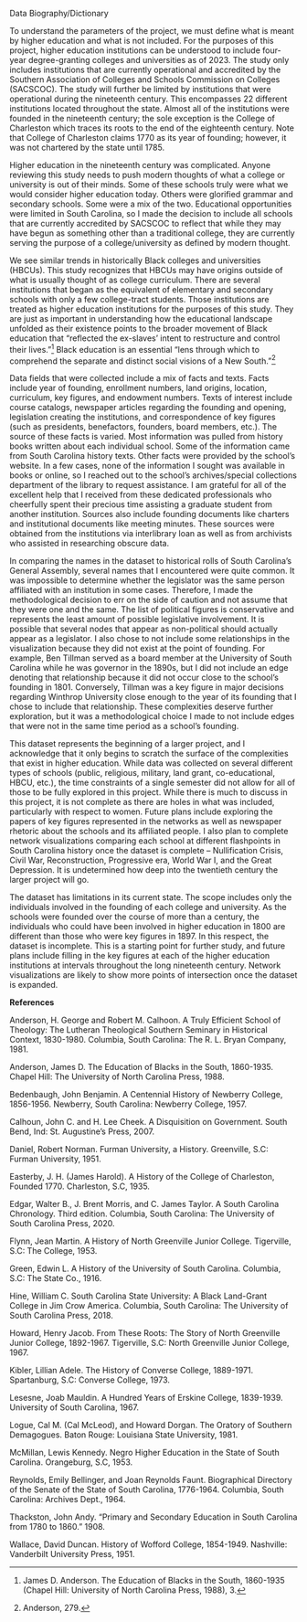 Data Biography/Dictionary

  To understand the parameters of the project, we must define what is meant by higher education and what is not included. For the purposes of this project, higher education institutions can be understood to include four-year degree-granting colleges and universities as of 2023. The study only includes institutions that are currently operational and accredited by the Southern Association of Colleges and Schools Commission on Colleges (SACSCOC). The study will further be limited by institutions that were operational during the nineteenth century. This encompasses 22 different institutions located throughout the state. Almost all of the institutions were founded in the nineteenth century; the sole exception is the College of Charleston which traces its roots to the end of the eighteenth century. Note that College of Charleston claims 1770 as its year of founding; however, it was not chartered by the state until 1785.
  
  Higher education in the nineteenth century was complicated. Anyone reviewing this study needs to push modern thoughts of what a college or university is out of their minds. Some of these schools truly were what we would consider higher education today. Others were glorified grammar and secondary schools. Some were a mix of the two. Educational opportunities were limited in South Carolina, so I made the decision to include all schools that are currently accredited by SACSCOC to reflect that while they may have begun as something other than a traditional college, they are currently serving the purpose of a college/university as defined by modern thought.
  
  We see similar trends in historically Black colleges and universities (HBCUs). This study recognizes that HBCUs may have origins outside of what is usually thought of as college curriculum. There are several institutions that began as the equivalent of elementary and secondary schools with only a few college-tract students. Those institutions are treated as higher education institutions for the purposes of this study. They are just as important in understanding how the educational landscape unfolded as their existence points to the broader movement of Black education that “reflected the ex-slaves’ intent to restructure and control their lives.”[^fn1] Black education is an essential “lens through which to comprehend the separate and distinct social visions of a New South.”[^fn2] 
  
  Data fields that were collected include a mix of facts and texts. Facts include year of founding, enrollment numbers, land origins, location, curriculum, key figures, and endowment numbers. Texts of interest include course catalogs, newspaper articles regarding the founding and opening, legislation creating the institutions, and correspondence of key figures (such as presidents, benefactors, founders, board members, etc.). The source of these facts is varied. Most information was pulled from history books written about each individual school. Some of the information came from South Carolina history texts. Other facts were provided by the school’s website. In a few cases, none of the information I sought was available in books or online, so I reached out to the school’s archives/special collections department of the library to request assistance. I am grateful for all of the excellent help that I received from these dedicated professionals who cheerfully spent their precious time assisting a graduate student from another institution. Sources also include founding documents like charters and institutional documents like meeting minutes. These sources were obtained from the institutions via interlibrary loan as well as from archivists who assisted in researching obscure data. 
  
  In comparing the names in the dataset to historical rolls of South Carolina’s General Assembly, several names that I encountered were quite common. It was impossible to determine whether the legislator was the same person affiliated with an institution in some cases. Therefore, I made the methodological decision to err on the side of caution and not assume that they were one and the same. The list of political figures is conservative and represents the least amount of possible legislative involvement. It is possible that several nodes that appear as non-political should actually appear as a legislator. I also chose to not include some relationships in the visualization because they did not exist at the point of founding. For example, Ben Tillman served as a board member at the University of South Carolina while he was governor in the 1890s, but I did not include an edge denoting that relationship because it did not occur close to the school’s founding in 1801. Conversely, Tillman was a key figure in major decisions regarding Winthrop University close enough to the year of its founding that I chose to include that relationship. These complexities deserve further exploration, but it was a methodological choice I made to not include edges that were not in the same time period as a school’s founding.
  
  This dataset represents the beginning of a larger project, and I acknowledge that it only begins to scratch the surface of the complexities that exist in higher education. While data was collected on several different types of schools (public, religious, military, land grant, co-educational, HBCU, etc.), the time constraints of a single semester did not allow for all of those to be fully explored in this project. While there is much to discuss in this project, it is not complete as there are holes in what was included, particularly with respect to women. Future plans include exploring the papers of key figures represented in the networks as well as newspaper rhetoric about the schools and its affiliated people. I also plan to complete network visualizations comparing each school at different flashpoints in South Carolina history once the dataset is complete – Nullification Crisis, Civil War, Reconstruction, Progressive era, World War I, and the Great Depression. It is undetermined how deep into the twentieth century the larger project will go.
  
  The dataset has limitations in its current state. The scope includes only the individuals involved in the founding of each college and university. As the schools were founded over the course of more than a century, the individuals who could have been involved in higher education in 1800 are different than those who were key figures in 1897. In this respect, the dataset is incomplete. This is a starting point for further study, and future plans include filling in the key figures at each of the higher education institutions at intervals throughout the long nineteenth century. Network visualizations are likely to show more points of intersection once the dataset is expanded.
  
**References**

Anderson, H. George and Robert M. Calhoon. A Truly Efficient School of Theology: The Lutheran Theological Southern Seminary in Historical Context, 1830-1980. Columbia, South Carolina: The R. L. Bryan Company, 1981.

Anderson, James D. The Education of Blacks in the South, 1860-1935. Chapel Hill: The University of North Carolina Press, 1988.

Bedenbaugh, John Benjamin. A Centennial History of Newberry College, 1856-1956. Newberry, South Carolina: Newberry College, 1957.

Calhoun, John C. and H. Lee Cheek. A Disquisition on Government. South Bend, Ind: St. Augustine’s Press, 2007.

Daniel, Robert Norman. Furman University, a History. Greenville, S.C: Furman University, 1951.

Easterby, J. H. (James Harold). A History of the College of Charleston, Founded 1770. Charleston, S.C, 1935.

Edgar, Walter B., J. Brent Morris, and C. James Taylor. A South Carolina Chronology. Third edition. Columbia, South Carolina: The University of South Carolina Press, 2020.

Flynn, Jean Martin. A History of North Greenville Junior College. Tigerville, S.C: The College, 1953.

Green, Edwin L. A History of the University of South Carolina. Columbia, S.C: The State Co., 1916.

Hine, William C. South Carolina State University: A Black Land-Grant College in Jim Crow America. Columbia, South Carolina: The University of South Carolina Press, 2018.

Howard, Henry Jacob. From These Roots: The Story of North Greenville Junior College, 1892-1967. Tigerville, S.C: North Greenville Junior College, 1967.

Kibler, Lillian Adele. The History of Converse College, 1889-1971. Spartanburg, S.C: Converse College, 1973.

Lesesne, Joab Mauldin. A Hundred Years of Erskine College, 1839-1939. University of South Carolina, 1967.

Logue, Cal M. (Cal McLeod), and Howard Dorgan. The Oratory of Southern Demagogues. Baton Rouge: Louisiana State University, 1981.

McMillan, Lewis Kennedy. Negro Higher Education in the State of South Carolina. Orangeburg, S.C, 1953.

Reynolds, Emily Bellinger, and Joan Reynolds Faunt. Biographical Directory of the Senate of the State of South Carolina, 1776-1964. Columbia, South Carolina: Archives Dept., 1964.

Thackston, John Andy. “Primary and Secondary Education in South Carolina from 1780 to 1860.” 1908.

Wallace, David Duncan. History of Wofford College, 1854-1949. Nashville: Vanderbilt University Press, 1951.
  

[^fn1]: James D. Anderson. The Education of Blacks in the South, 1860-1935 (Chapel Hill: University of North Carolina Press, 1988), 3.
[^fn2]: Anderson, 279.
